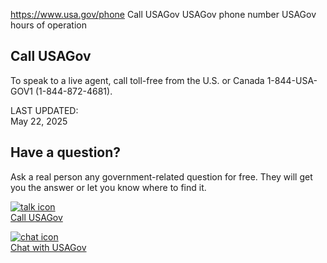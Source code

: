 

https://www.usa.gov/phone
Call USAGov
USAGov phone number
USAGov hours of operation

Call USAGov
-----------

To speak to a live agent, call toll-free from the U.S. or Canada 1-844-USA-GOV1 (1-844-872-4681).

LAST UPDATED:  
May 22, 2025

Have a question?
----------------

Ask a real person any government-related question for free. They will get you the answer or let you know where to find it.

[![talk icon](https://www.usa.gov/themes/custom/usagov/images/ICONS_talk.png)  
Call USAGov](https://www.usa.gov/phone)

[![chat icon](https://www.usa.gov/themes/custom/usagov/images/ICONS_chat.png)  
Chat with USAGov](https://www.usa.gov/chat)
